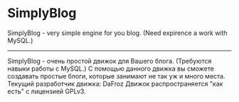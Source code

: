 # SimplyBlog
SimplyBlog - very simple engine for you blog. (Need expirence a work with MySQL.)
***
SimplyBlog - очень простой движок для Вашего блога. (Требуются навыки работы с MySQL.)
С помощью данного движка вы сможете создавать простые блоги, которые занимают не так уж и много места.
Текущий разработчик движка: DaFroz
Движок распространяется "как есть" с лицензией GPLv3.

